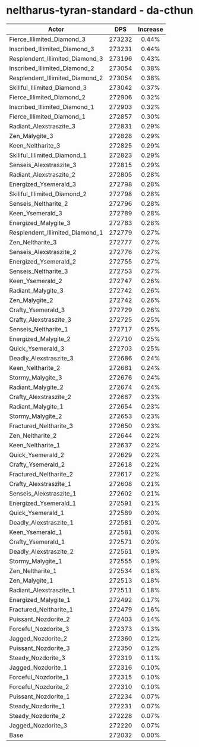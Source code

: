 # neltharus-tyran-standard - da-cthun
| Actor | DPS | Increase |
|---|:---:|:---:|
|Fierce_Illimited_Diamond_3|273232|0.44%|
|Inscribed_Illimited_Diamond_3|273231|0.44%|
|Resplendent_Illimited_Diamond_3|273196|0.43%|
|Inscribed_Illimited_Diamond_2|273054|0.38%|
|Resplendent_Illimited_Diamond_2|273054|0.38%|
|Skillful_Illimited_Diamond_3|273042|0.37%|
|Fierce_Illimited_Diamond_2|272906|0.32%|
|Inscribed_Illimited_Diamond_1|272903|0.32%|
|Fierce_Illimited_Diamond_1|272857|0.30%|
|Radiant_Alexstraszite_3|272831|0.29%|
|Zen_Malygite_3|272828|0.29%|
|Keen_Neltharite_3|272825|0.29%|
|Skillful_Illimited_Diamond_1|272823|0.29%|
|Senseis_Alexstraszite_3|272815|0.29%|
|Radiant_Alexstraszite_2|272805|0.28%|
|Energized_Ysemerald_3|272798|0.28%|
|Skillful_Illimited_Diamond_2|272798|0.28%|
|Senseis_Neltharite_2|272796|0.28%|
|Keen_Ysemerald_3|272789|0.28%|
|Energized_Malygite_3|272783|0.28%|
|Resplendent_Illimited_Diamond_1|272779|0.27%|
|Zen_Neltharite_3|272777|0.27%|
|Senseis_Alexstraszite_2|272776|0.27%|
|Energized_Ysemerald_2|272755|0.27%|
|Senseis_Neltharite_3|272753|0.27%|
|Keen_Ysemerald_2|272747|0.26%|
|Radiant_Malygite_3|272742|0.26%|
|Zen_Malygite_2|272742|0.26%|
|Crafty_Ysemerald_3|272729|0.26%|
|Crafty_Alexstraszite_3|272725|0.25%|
|Senseis_Neltharite_1|272717|0.25%|
|Energized_Malygite_2|272710|0.25%|
|Quick_Ysemerald_3|272703|0.25%|
|Deadly_Alexstraszite_3|272686|0.24%|
|Keen_Neltharite_2|272681|0.24%|
|Stormy_Malygite_3|272676|0.24%|
|Radiant_Malygite_2|272674|0.24%|
|Crafty_Alexstraszite_2|272667|0.23%|
|Radiant_Malygite_1|272654|0.23%|
|Stormy_Malygite_2|272653|0.23%|
|Fractured_Neltharite_3|272650|0.23%|
|Zen_Neltharite_2|272644|0.22%|
|Keen_Neltharite_1|272637|0.22%|
|Quick_Ysemerald_2|272629|0.22%|
|Crafty_Ysemerald_2|272618|0.22%|
|Fractured_Neltharite_2|272617|0.22%|
|Crafty_Alexstraszite_1|272608|0.21%|
|Senseis_Alexstraszite_1|272602|0.21%|
|Energized_Ysemerald_1|272591|0.21%|
|Quick_Ysemerald_1|272589|0.20%|
|Deadly_Alexstraszite_1|272581|0.20%|
|Keen_Ysemerald_1|272581|0.20%|
|Crafty_Ysemerald_1|272571|0.20%|
|Deadly_Alexstraszite_2|272561|0.19%|
|Stormy_Malygite_1|272555|0.19%|
|Zen_Neltharite_1|272534|0.18%|
|Zen_Malygite_1|272513|0.18%|
|Radiant_Alexstraszite_1|272511|0.18%|
|Energized_Malygite_1|272492|0.17%|
|Fractured_Neltharite_1|272479|0.16%|
|Puissant_Nozdorite_2|272403|0.14%|
|Forceful_Nozdorite_3|272373|0.13%|
|Jagged_Nozdorite_2|272360|0.12%|
|Puissant_Nozdorite_3|272350|0.12%|
|Steady_Nozdorite_3|272319|0.11%|
|Jagged_Nozdorite_1|272316|0.10%|
|Forceful_Nozdorite_1|272315|0.10%|
|Forceful_Nozdorite_2|272310|0.10%|
|Puissant_Nozdorite_1|272234|0.07%|
|Steady_Nozdorite_1|272231|0.07%|
|Steady_Nozdorite_2|272228|0.07%|
|Jagged_Nozdorite_3|272220|0.07%|
|Base|272032|0.00%|
